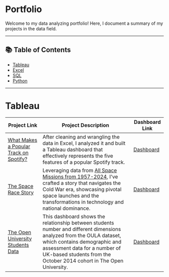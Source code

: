 # Portfolio

Welcome to my data analyzing portfolio! Here, I document a summary of my projects in the data field. 

***

## 📚 Table of Contents
- [Tableau](#tableau)
- [Excel](#excel)
- [SQL](#sql)
- [Python](#python)

***

# Tableau

| Project Link | Project Description | Dashboard Link |
|---|---|---|
| [What Makes a Popular Track on Spotify?]() | After cleaning and wrangling the data in Excel, I analyzed it and built a Tableau dashboard that effectively represents the five features of a popular Spotify track. | [Dashboard](https://public.tableau.com/views/SpotifyWhatmakesapopulartrackonSpotify/Dashboard1?:language=en-US&:sid=&:redirect=auth&:display_count=n&:origin=viz_share_link) |
| [The Space Race Story]() | Leveraging data from [All Space Missions from 1957-2024](https://www.kaggle.com/datasets/agirlcoding/all-space-missions-from-1957), I've crafted a story that navigates the Cold War era, showcasing pivotal space launches and the transformations in technology and national dominance. | [Dashboard](https://public.tableau.com/views/Book1_17485154805190/TheSpaceRaceStory?:language=en-US&:sid=&:redirect=auth&:display_count=n&:origin=viz_share_link) |
| [The Open University Students Data]() | This dashboard shows the relationship between students number and different dimensions analyzed from the OULA dataset, which contains demographic and assessment data for a number of UK-based students from the October 2014 cohort in The Open University. | [Dashboard](https://public.tableau.com/views/OULA_17339383748130/StudentsDashboard?:language=en-US&:sid=&:redirect=auth&:display_count=n&:origin=viz_share_link) |
